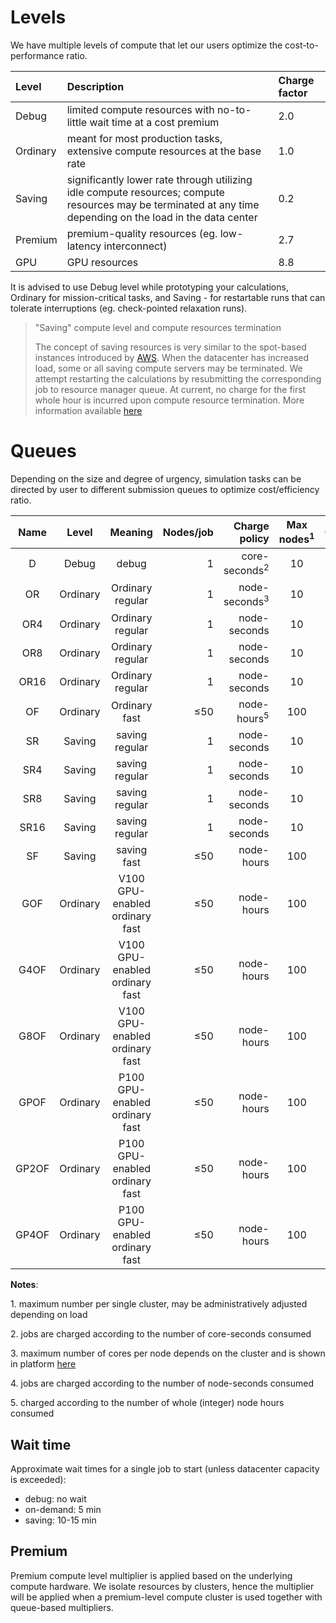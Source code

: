 # Levels

We have multiple levels of compute that let our users optimize the cost-to-performance ratio.

|Level     |Description | Charge factor|
|:---------|:-----------|:-------------|
| Debug    | limited compute resources with no-to-little wait time at a cost premium       |2.0
| Ordinary | meant for most production tasks, extensive compute resources at the base rate  |1.0
| Saving   | significantly lower rate through utilizing idle compute resources; compute resources may be terminated at any time depending on the load in the data center   |0.2
| Premium  | premium-quality resources (eg. low-latency interconnect)   | 2.7
| GPU      | GPU resources   | 8.8

It is advised to use Debug level while prototyping your calculations, Ordinary for mission-critical tasks, and Saving - for restartable runs that can tolerate interruptions (eg. check-pointed relaxation runs).

> &quot;Saving&quot; compute level and compute resources termination
> 
> The concept of saving resources is very similar to the spot-based instances introduced by [AWS](https://aws.amazon.com/ec2/spot/). When the datacenter has increased load, some or all saving compute servers may be terminated. We attempt restarting the calculations by resubmitting the corresponding job to resource manager queue. At current, no charge for the first whole hour is incurred upon compute resource termination. More information available [here](../cli/jobs.md#job-termination)

# Queues

Depending on the size and degree of urgency, simulation tasks can be directed by user to different submission queues to optimize cost/efficiency ratio.

| Name                | Level       | Meaning                        | Nodes/job        | Charge policy                          | Max nodes<sup class="c-red">1</sup> | Cores/Node                    | GPU/Node       |
| :-----------------: | :---------: | :---------------:              | ---------------: | --------------------------:            | :--------------------:              | :------------:                | :------------: |
| D                   | Debug       | debug                          | 1                | core-seconds<sup class="c-red">2</sup> | 10                                  | 8                             | -              |
| OR                  | Ordinary    | Ordinary regular               | 1                | node-seconds<sup class="c-red">3</sup> | 10                                  | MAX<sup class="c-red">4</sup> | -              |
| OR4                 | Ordinary    | Ordinary regular               | 1                | node-seconds                           | 10                                  | 4                             | -              |
| OR8                 | Ordinary    | Ordinary regular               | 1                | node-seconds                           | 10                                  | 8                             | -              |
| OR16                | Ordinary    | Ordinary regular               | 1                | node-seconds                           | 10                                  | 16                            | -              |
| OF                  | Ordinary    | Ordinary fast                  | &le;50           | node-hours<sup class="c-red">5</sup>   | 100                                 | MAX                           | -              |
| SR                  | Saving      | saving regular                 | 1                | node-seconds                           | 10                                  | MAX                           | -              |
| SR4                 | Saving      | saving regular                 | 1                | node-seconds                           | 10                                  | 4                             | -              |
| SR8                 | Saving      | saving regular                 | 1                | node-seconds                           | 10                                  | 8                             | -              |
| SR16                | Saving      | saving regular                 | 1                | node-seconds                           | 10                                  | 16                            | -              |
| SF                  | Saving      | saving fast                    | &le;50           | node-hours                             | 100                                 | MAX                           | -              |
| GOF                 | Ordinary    | V100 GPU-enabled ordinary fast | &le;50           | node-hours                             | 100                                 | MAX                           | 1              |
| G4OF                | Ordinary    | V100 GPU-enabled ordinary fast | &le;50           | node-hours                             | 100                                 | MAX                           | 4              |
| G8OF                | Ordinary    | V100 GPU-enabled ordinary fast | &le;50           | node-hours                             | 100                                 | MAX                           | 8              |
| GPOF                | Ordinary    | P100 GPU-enabled ordinary fast | &le;50           | node-hours                             | 100                                 | MAX                           | 1              |
| GP2OF               | Ordinary    | P100 GPU-enabled ordinary fast | &le;50           | node-hours                             | 100                                 | MAX                           | 2              |
| GP4OF               | Ordinary    | P100 GPU-enabled ordinary fast | &le;50           | node-hours                             | 100                                 | MAX                           | 4              |

**Notes**:

<span class="c-red">1</span>. maximum number per single cluster, may be administratively adjusted depending on load

<span class="c-red">2</span>. jobs are charged according to the number of core-seconds consumed

<span class="c-red">3</span>. maximum number of cores per node depends on the cluster and is shown in platform [here](https://platform.exabyte.io/clusters)

<span class="c-red">4</span>. jobs are charged according to the number of node-seconds consumed

<span class="c-red">5</span>. charged according to the number of whole (integer) node hours consumed



## Wait time

Approximate wait times for a single job to start (unless datacenter capacity is exceeded):

- debug: no wait
- on-demand: 5 min
- saving: 10-15 min

## Premium

Premium compute level multiplier is applied based on the underlying compute hardware. We isolate resources by clusters, hence the multiplier will be applied when a premium-level compute cluster is used together with queue-based multipliers.
